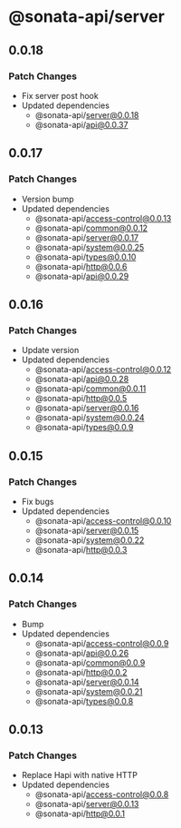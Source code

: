 # @sonata-api/server

## 0.0.18

### Patch Changes

- Fix server post hook
- Updated dependencies
  - @sonata-api/server@0.0.18
  - @sonata-api/api@0.0.37

## 0.0.17

### Patch Changes

- Version bump
- Updated dependencies
  - @sonata-api/access-control@0.0.13
  - @sonata-api/common@0.0.12
  - @sonata-api/server@0.0.17
  - @sonata-api/system@0.0.25
  - @sonata-api/types@0.0.10
  - @sonata-api/http@0.0.6
  - @sonata-api/api@0.0.29

## 0.0.16

### Patch Changes

- Update version
- Updated dependencies
  - @sonata-api/access-control@0.0.12
  - @sonata-api/api@0.0.28
  - @sonata-api/common@0.0.11
  - @sonata-api/http@0.0.5
  - @sonata-api/server@0.0.16
  - @sonata-api/system@0.0.24
  - @sonata-api/types@0.0.9

## 0.0.15

### Patch Changes

- Fix bugs
- Updated dependencies
  - @sonata-api/access-control@0.0.10
  - @sonata-api/server@0.0.15
  - @sonata-api/system@0.0.22
  - @sonata-api/http@0.0.3

## 0.0.14

### Patch Changes

- Bump
- Updated dependencies
  - @sonata-api/access-control@0.0.9
  - @sonata-api/api@0.0.26
  - @sonata-api/common@0.0.9
  - @sonata-api/http@0.0.2
  - @sonata-api/server@0.0.14
  - @sonata-api/system@0.0.21
  - @sonata-api/types@0.0.8

## 0.0.13

### Patch Changes

- Replace Hapi with native HTTP
- Updated dependencies
  - @sonata-api/access-control@0.0.8
  - @sonata-api/server@0.0.13
  - @sonata-api/http@0.0.1
